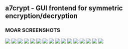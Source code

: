 ## a7crypt - GUI frontend for symmetric encryption/decryption

### MOAR SCREENSHOTS
![](http://b19.org/linux/a7crypt/menu.png)
![](http://b19.org/linux/a7crypt/menu_openssl.png)
![](http://b19.org/linux/a7crypt/warn_firstrun.png)
![](http://b19.org/linux/a7crypt/pass.png)
![](http://b19.org/linux/a7crypt/enc_text2.png)
![](http://b19.org/linux/a7crypt/warn_openssl_text.png)
![](http://b19.org/linux/a7crypt/enc_text_openssl.png)
![](http://b19.org/linux/a7crypt/enc_file1.png)
![](http://b19.org/linux/a7crypt/enc_file2.png)
![](http://b19.org/linux/a7crypt/enc_file3.png)
![](http://b19.org/linux/a7crypt/warn_openssl_text.png)
![](http://b19.org/linux/a7crypt/dec_file2.png)
![](http://b19.org/linux/a7crypt/dec_file3.png)
![](http://b19.org/linux/a7crypt/update2.png)
![](http://b19.org/linux/a7crypt/update3.png)
![](http://b19.org/linux/a7crypt/update4.png)


